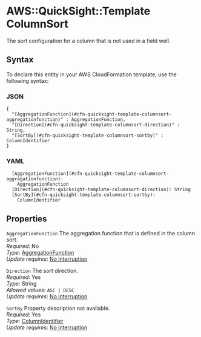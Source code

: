 # AWS::QuickSight::Template ColumnSort<a name="aws-properties-quicksight-template-columnsort"></a>

The sort configuration for a column that is not used in a field well\.

## Syntax<a name="aws-properties-quicksight-template-columnsort-syntax"></a>

To declare this entity in your AWS CloudFormation template, use the following syntax:

### JSON<a name="aws-properties-quicksight-template-columnsort-syntax.json"></a>

```
{
  "[AggregationFunction](#cfn-quicksight-template-columnsort-aggregationfunction)" : AggregationFunction,
  "[Direction](#cfn-quicksight-template-columnsort-direction)" : String,
  "[SortBy](#cfn-quicksight-template-columnsort-sortby)" : ColumnIdentifier
}
```

### YAML<a name="aws-properties-quicksight-template-columnsort-syntax.yaml"></a>

```
  [AggregationFunction](#cfn-quicksight-template-columnsort-aggregationfunction):
    AggregationFunction
  [Direction](#cfn-quicksight-template-columnsort-direction): String
  [SortBy](#cfn-quicksight-template-columnsort-sortby):
    ColumnIdentifier
```

## Properties<a name="aws-properties-quicksight-template-columnsort-properties"></a>

`AggregationFunction` <a name="cfn-quicksight-template-columnsort-aggregationfunction"></a>
The aggregation function that is defined in the column sort\.  
_Required_: No  
_Type_: [AggregationFunction](aws-properties-quicksight-template-aggregationfunction.md)  
_Update requires_: [No interruption](https://docs.aws.amazon.com/AWSCloudFormation/latest/UserGuide/using-cfn-updating-stacks-update-behaviors.html#update-no-interrupt)

`Direction` <a name="cfn-quicksight-template-columnsort-direction"></a>
The sort direction\.  
_Required_: Yes  
_Type_: String  
_Allowed values_: `ASC | DESC`  
_Update requires_: [No interruption](https://docs.aws.amazon.com/AWSCloudFormation/latest/UserGuide/using-cfn-updating-stacks-update-behaviors.html#update-no-interrupt)

`SortBy` <a name="cfn-quicksight-template-columnsort-sortby"></a>
Property description not available\.  
_Required_: Yes  
_Type_: [ColumnIdentifier](aws-properties-quicksight-template-columnidentifier.md)  
_Update requires_: [No interruption](https://docs.aws.amazon.com/AWSCloudFormation/latest/UserGuide/using-cfn-updating-stacks-update-behaviors.html#update-no-interrupt)
